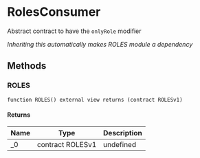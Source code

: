 # RolesConsumer





Abstract contract to have the `onlyRole` modifier

*Inheriting this automatically makes ROLES module a dependency*

## Methods

### ROLES

```solidity
function ROLES() external view returns (contract ROLESv1)
```






#### Returns

| Name | Type | Description |
|---|---|---|
| _0 | contract ROLESv1 | undefined |




